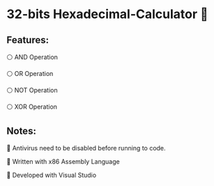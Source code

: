 # 32-bits Hexadecimal-Calculator 🧮

## Features:
:white_circle: AND Operation

:white_circle: OR Operation

:white_circle: NOT Operation

:white_circle: XOR Operation

## Notes:

:red_circle: Antivirus need to be disabled before running to code.

:large_blue_diamond: Written with x86 Assembly Language

:large_blue_diamond: Developed with Visual Studio
